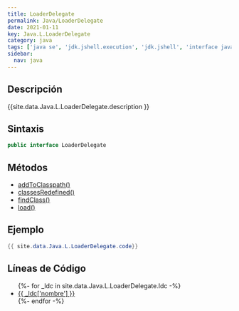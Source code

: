 ```yaml
---
title: LoaderDelegate
permalink: Java/LoaderDelegate
date: 2021-01-11
key: Java.L.LoaderDelegate
category: java
tags: ['java se', 'jdk.jshell.execution', 'jdk.jshell', 'interface java', 'Java 9']
sidebar: 
  nav: java
---
```


## Descripción
{{site.data.Java.L.LoaderDelegate.description }}

## Sintaxis
~~~java
public interface LoaderDelegate
~~~

## Métodos
* [addToClasspath()](/Java/LoaderDelegate/addToClasspath)
* [classesRedefined()](/Java/LoaderDelegate/classesRedefined)
* [findClass()](/Java/LoaderDelegate/findClass)
* [load()](/Java/LoaderDelegate/load)

## Ejemplo
~~~java
{{ site.data.Java.L.LoaderDelegate.code}}
~~~

## Líneas de Código
<ul>
{%- for _ldc in site.data.Java.L.LoaderDelegate.ldc -%}
   <li>
       <a href="{{_ldc['url'] }}">{{ _ldc['nombre'] }}</a>
   </li>
{%- endfor -%}
</ul>
